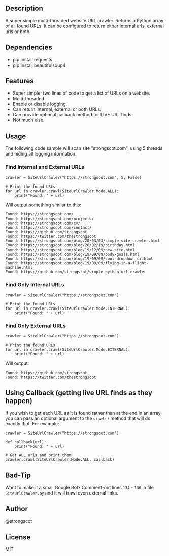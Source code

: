 ## Description

A super simple multi-threaded website URL crawler. Returns a Python array of all found URLs. It can be configured to
return either internal urls, external urls or both.

## Dependencies

- pip install requests
- pip install beautifulsoup4

## Features

- Super simple; two lines of code to get a list of URLs on a website.
- Multi-threaded.
- Enable or disable logging.
- Can return internal, external or both URLs.
- Can provide optional callback method for LIVE URL finds.
- Not much else.

## Usage

The following code sample will scan site "strongscot.com", using 5 threads and hiding all logging information.

### Find Internal and External URLs

```
crawler = SiteUrlCrawler("https://strongscot.com", 5, False)

# Print the found URLs
for url in crawler.crawl(SiteUrlCrawler.Mode.ALL):
    print("Found: " + url)
```

Will output something similar to this:

```
Found: https://strongscot.com/
Found: https://strongscot.com/projects/
Found: https://strongscot.com/cv/
Found: https://strongscot.com/contact/
Found: https://github.com/strongscot
Found: https://twitter.com/thestrongscot
Found: https://strongscot.com/blog/20/03/03/simple-site-crawler.html
Found: https://strongscot.com/blog/20/02/19/birthday.html
Found: https://strongscot.com/blog/19/12/09/new-site.html
Found: https://strongscot.com/blog/19/09/09/body-goals.html
Found: https://strongscot.com/blog/19/09/09/cool-dropdown-ui.html
Found: https://strongscot.com/blog/19/09/09/flying-in-a-flight-machine.html
Found: https://github.com/strongscot/simple-python-url-crawler
```

### Find Only Internal URLs

```
crawler = SiteUrlCrawler("https://strongscot.com")

# Print the found URLs
for url in crawler.crawl(SiteUrlCrawler.Mode.INTERNAL):
    print("Found: " + url)
```

### Find Only External URLs

```
crawler = SiteUrlCrawler("https://strongscot.com")

# Print the found URLs
for url in crawler.crawl(SiteUrlCrawler.Mode.EXTERNAL):
    print("Found: " + url)
```

Will output:

```
Found: https://github.com/strongscot
Found: https://twitter.com/thestrongscot
```

## Using Callback (getting live URL finds as they happen)

If you wish to get each URL as it is found rather than at the end in an array, you can pass an optional argument to the
``crawl()`` method that will do exactly that. For example:

```
crawler = SiteUrlCrawler("https://strongscot.com")

def callback(url):
    print("Found: " + url)

# Get ALL urls and print them
crawler.crawl(SiteUrlCrawler.Mode.ALL, callback)
```

## Bad-Tip

Want to make it a small Google Bot? Comment-out lines ``134`` - ``136`` in file ``SiteUrlCrawler.py`` and it will trawl even external links.

## Author

@strongscot

## License

MIT
